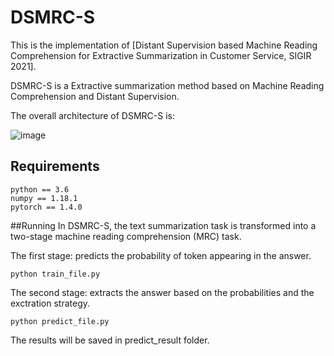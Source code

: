 # DSMRC-S
This is the implementation of [Distant Supervision based Machine Reading Comprehension for Extractive
               Summarization in Customer Service, SIGIR 2021].

DSMRC-S is a Extractive summarization method based on Machine Reading Comprehension and Distant Supervision.

The overall architecture of DSMRC-S is:

![image](https://github.com/marmorb/DSMRC-S/blob/main/picture/overall.png)

## Requirements
```
python == 3.6
numpy == 1.18.1
pytorch == 1.4.0
```

##Running 
In DSMRC-S, the text summarization task is transformed into a two-stage machine reading comprehension (MRC) task.

The first stage: predicts the probability of token appearing in the answer.

```
python train_file.py
```

The second stage: extracts the answer based on the probabilities and the exctration strategy.

```
python predict_file.py
```
The results will be saved in predict_result folder.
